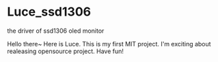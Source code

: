 # Luce_ssd1306
the driver of ssd1306 oled monitor

Hello there~ Here is Luce. This is my first MIT project. I'm exciting about realeasing opensource project. Have fun! 